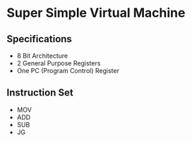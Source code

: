 # Super Simple Virtual Machine

## Specifications
- 8 Bit Architecture
- 2 General Purpose Registers
- One PC (Program Control) Register

## Instruction Set
- MOV
- ADD
- SUB
- JG